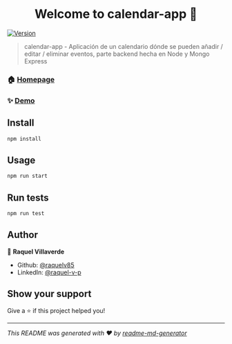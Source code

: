 <h1 align="center">Welcome to calendar-app 👋</h1>
<p>
  <a href="https://www.npmjs.com/package/calendar-app" target="_blank">
    <img alt="Version" src="https://img.shields.io/npm/v/calendar-app.svg">
  </a>
</p>

> calendar-app - Aplicación de un calendario dónde se pueden añadir / editar / eliminar eventos, parte backend hecha en Node y Mongo Express

### 🏠 [Homepage](https://mern-calendar-app-rv.herokuapp.com/)

### ✨ [Demo](https://mern-calendar-app-rv.herokuapp.com/)

## Install

```sh
npm install
```

## Usage

```sh
npm run start
```

## Run tests

```sh
npm run test
```

## Author

👤 **Raquel Villaverde**

* Github: [@raquelv85](https://github.com/raquelv85)
* LinkedIn: [@raquel-v-p](https://linkedin.com/in/raquel-v-p)

## Show your support

Give a ⭐️ if this project helped you!

***
_This README was generated with ❤️ by [readme-md-generator](https://github.com/kefranabg/readme-md-generator)_